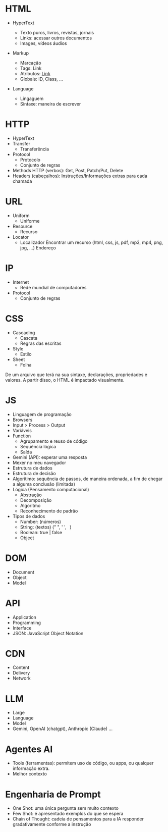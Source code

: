 # HTML

- HyperText

  - Texto puros, livros, revistas, jornais
  - Links: acessar outros documentos
  - Images, vídeos áudios

- Markup

  - Marcação
  - Tags: <a> Link </a>
  - Atributos: <a href="">Link</a>
  - Globais: ID, Class, ...

- Language
  - Lingaguem
  - Sintaxe: maneira de escrever

# HTTP

- HyperText
- Transfer
  - Transferência
- Protocol
  - Protocolo
  - Conjunto de regras
- Methods HTTP (verbos): Get, Post, Patch/Put, Delete
- Headers (cabeçalhos): Instruções/Informações extras para cada chamada

# URL

- Uniform
  - Uniforme
- Resource
  - Recurso
- Locator
  - Localizador
    Encontrar um recurso (html, css, js, pdf, mp3, mp4, png, jpg, ...)
    Endereço

# IP

- Internet
  - Rede mundial de computadores
- Protocol
  - Conjunto de regras

# CSS

- Cascading
  - Cascata
  - Regras das escritas
- Style
  - Estilo
- Sheet
  - Folha

De um arquivo que terá na sua sintaxe, declarações, propriedades e valores.
A partir disso, o HTML é impactado visualmente.

# JS

- Linguagem de programação
- Browsers
- Input > Process > Output
- Variáveis
- Function
  - Agrupamento e reuso de código
  - Sequência lógica
  - Saída
- Gemini (API): esperar uma resposta
- Mexer no meu navegador
- Estrutura de dados
- Estrutura de decisão
- Algoritimo: sequência de passos, de maneira ordenada, a fim de chegar a alguma conclusão (limitada)
- Lógica (Pensamento computacional)
  - Abstração
  - Decomposição
  - Algoritmo
  - Reconhecimento de padrão
- Tipos de dados
  - Number: (números)
  - String: (textos) (" ", ' ', ` `)
  - Boolean: true | false
  - Object

# DOM

- Document
- Object
- Model

# API

- Application
- Programming
- Interface
- JSON: JavaScript Object Notation

# CDN

- Content
- Delivery
- Network

# LLM

- Large
- Language
- Model
- Gemini, OpenAI (chatgpt), Anthropic (Claude) ...

# Agentes AI

- Tools (ferramentas): permitem uso de código, ou apps, ou qualquer informação extra.
- Melhor contexto

# Engenharia de Prompt

- One Shot: uma única pergunta sem muito contexto
- Few Shot: é apresentado exemplos do que se espera
- Chain of Thought: cadeia de pensamentos para a IA responder gradativamente conforme a instrução
